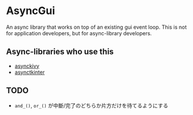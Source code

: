 # AsyncGui

An async library that works on top of an existing gui event loop.
This is not for application developers, but for async-library developers.

## Async-libraries who use this

- [asynckivy](https://github.com/gottadiveintopython/asynckivy)
- [asynctkinter](https://github.com/gottadiveintopython/asynctkinter)

## TODO

- `and_()`, `or_()` が中斷/完了のどちらか片方だけを待てるようにする
